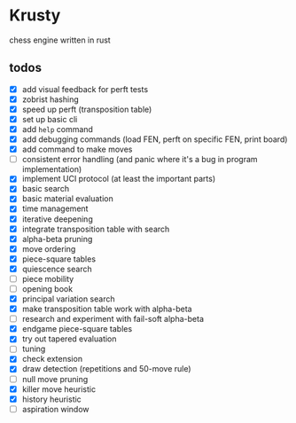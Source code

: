 # Krusty

chess engine written in rust

## todos

- [x] add visual feedback for perft tests
- [x] zobrist hashing
- [x] speed up perft (transposition table)
- [x] set up basic cli
- [x] add `help` command
- [x] add debugging commands (load FEN, perft on specific FEN, print board)
- [x] add command to make moves
- [ ] consistent error handling (and panic where it's a bug in program implementation)
- [x] implement UCI protocol (at least the important parts)
- [x] basic search
- [x] basic material evaluation
- [x] time management
- [x] iterative deepening
- [x] integrate transposition table with search
- [x] alpha-beta pruning
- [x] move ordering
- [x] piece-square tables
- [x] quiescence search
- [ ] piece mobility
- [ ] opening book
- [x] principal variation search
- [x] make transposition table work with alpha-beta
- [ ] research and experiment with fail-soft alpha-beta
- [x] endgame piece-square tables
- [x] try out tapered evaluation
- [ ] tuning
- [x] check extension
- [x] draw detection (repetitions and 50-move rule)
- [ ] null move pruning
- [x] killer move heuristic
- [x] history heuristic
- [ ] aspiration window
